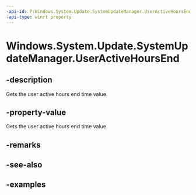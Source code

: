 ```yaml
---
-api-id: P:Windows.System.Update.SystemUpdateManager.UserActiveHoursEnd
-api-type: winrt property
---
```


<!-- Property syntax.
public TimeSpan UserActiveHoursEnd { get; }
-->

# Windows.System.Update.SystemUpdateManager.UserActiveHoursEnd

## -description
Gets the user active hours end time value.

## -property-value
Gets the user active hours end time value.

## -remarks

## -see-also

## -examples

